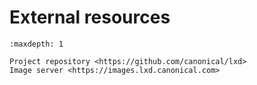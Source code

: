 # External resources

```{toctree}
:maxdepth: 1

Project repository <https://github.com/canonical/lxd>
Image server <https://images.lxd.canonical.com>
```
